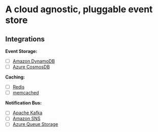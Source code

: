 # A cloud agnostic, pluggable event store

## Integrations

**Event Storage:**

- [ ] [Amazon DynamoDB](https://aws.amazon.com/dynamodb/)
- [ ] [Azure CosmosDB](https://azure.microsoft.com/en-us/products/cosmos-db)

**Caching:**

- [ ] [Redis](https://redis.io/)
- [ ] [memcached](https://memcached.org/)

**Notification Bus:**

- [ ] [Apache Kafka](https://kafka.apache.org/)
- [ ] [Amazon SNS](https://aws.amazon.com/sns/)
- [ ] [Azure Queue Storage](https://azure.microsoft.com/en-us/products/storage/queues/)
